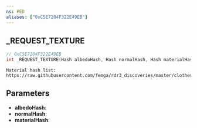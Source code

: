 ```yaml
---
ns: PED
aliases: ["0xC5E7204F322E49EB"]
---
```

## _REQUEST_TEXTURE

```c
// 0xC5E7204F322E49EB
int _REQUEST_TEXTURE(Hash albedoHash, Hash normalHash, Hash materialHash);
```

```
Material hash list: https://raw.githubusercontent.com/femga/rdr3_discoveries/master/clothes/cloth_drawable_albedo_normal_material_TEMPORARY.lua
```

## Parameters
* **albedoHash**:
* **normalHash**:
* **materialHash**:

